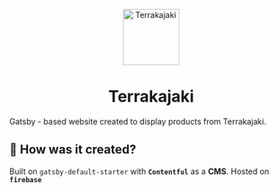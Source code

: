 
<p align="center">
  <a href="https://www.terrakajaki.pl">
    <img alt="Terrakajaki" src="logo.png" width="100" />
  </a>
</p>
<h1 align="center">
  Terrakajaki
</h1>


Gatsby - based website created to display products from Terrakajaki. 



## 🧐 How was it created?

Built on `gatsby-default-starter` with **`Contentful`** as a **CMS**. Hosted on **`firebase`**




